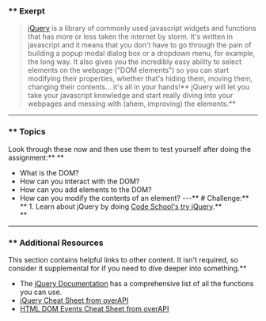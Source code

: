 ### ** Exerpt
>[jQuery](http://skillcrush.com/2012/07/23/jquery/) is a library of commonly used javascript widgets and functions that has more or less taken the internet by storm.  It's written in javascript and it means that you don't have to go through the pain of building a popup modal dialog box or a dropdown menu, for example, the long way.  It also gives you the incredibly easy ability to select elements on the webpage ("DOM elements") so you can start modifying their properties, whether that's hiding them, moving them, changing their contents... it's all in your hands!** jQuery will let you take your javascript knowledge and start really diving into your webpages and messing with (ahem, improving) the elements.** 

---


### ** Topics
Look through these now and then use them to test yourself after doing the assignment:** ** 
* What is the DOM?
* How can you interact with the DOM?
* How can you add elements to the DOM?
* How can you modify the contents of an element?
---** # Challenge:** <div class="lesson-content__panel" markdown="1">**   1. Learn about jQuery by doing [Code School's try jQuery](http://try.jquery.com/).** </div>** 

---


### ** Additional Resources
This section contains helpful links to other content. It isn't required, so consider it supplemental for if you need to dive deeper into something.** 

* The [jQuery Documentation](http://api.jquery.com/) has a comprehensive list of all the functions you can use.
* [jQuery Cheat Sheet from overAPI](http://overapi.com/jquery)
* [HTML DOM Events Cheat Sheet from overAPI](http://overapi.com/html-dom)
